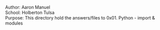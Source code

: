 Author: Aaron Manuel<br/>
School: Holberton Tulsa<br/>
Purpose: This directory hold the answers/files to 0x01. Python - import & modules<br/>
